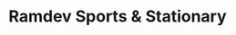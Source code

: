 ---
title: "Ramdev Sports & Stationary"
url: /bangalore/ramdev-sports-und-stationary/
shop: Sport
---